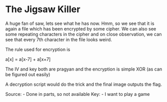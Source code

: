 # The Jigsaw Killer

A huge fan of saw, lets see what he has now. Hmm, so we see that it is again a file which has been encrypted by some cipher. We can also see some repeating characters in the cipher and on close observation, we can see that every 7th character in the file looks weird.

The rule used for encryption is

a[x] = a[x-7] + a[x+7]

The IV and key both are pragyan and the encryption is simple XOR (as can be figured out easily)

A decryption script would do the trick and the final image outputs the flag.

Source: - Done in parts, so not available
Key: - I want to play a game
